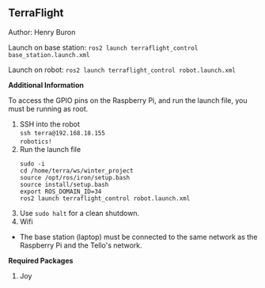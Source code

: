 ## TerraFlight

Author: Henry Buron

Launch on base station: ```ros2 launch terraflight_control base_station.launch.xml```

Launch on robot: ```ros2 launch terraflight_control robot.launch.xml```

**Additional Information**

To access the GPIO pins on the Raspberry Pi, and run the launch file, you must be running as root.
1. SSH into the robot  
```ssh terra@192.168.18.155```  
```robotics!```
2. Run the launch file
   ```
   sudo -i
   cd /home/terra/ws/winter_project
   source /opt/ros/iron/setup.bash
   source install/setup.bash
   export ROS_DOMAIN_ID=34
   ros2 launch terraflight_control robot.launch.xml
   ```
3. Use ```sudo halt``` for a clean shutdown.
4. Wifi
* The base station (laptop) must be connected to the same network as the Raspberry Pi and the Tello's network.

**Required Packages**
1. Joy